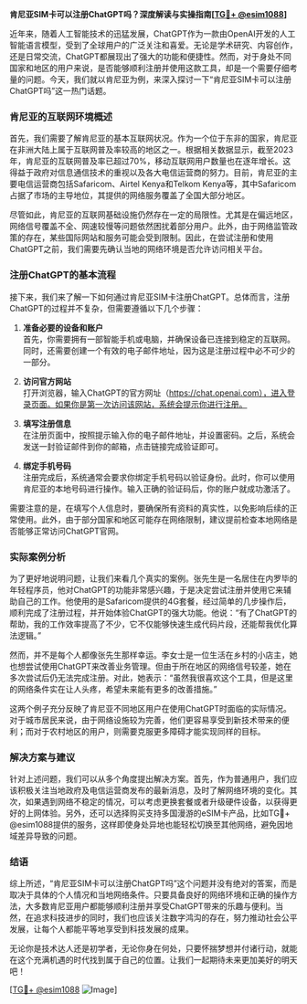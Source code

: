 **肯尼亚SIM卡可以注册ChatGPT吗？深度解读与实操指南[[TG💪+ @esim1088](https://t.me/s/esim1088)]**

近年来，随着人工智能技术的迅猛发展，ChatGPT作为一款由OpenAI开发的人工智能语言模型，受到了全球用户的广泛关注和喜爱。无论是学术研究、内容创作，还是日常交流，ChatGPT都展现出了强大的功能和便捷性。然而，对于身处不同国家和地区的用户来说，是否能够顺利注册并使用这款工具，却是一个需要仔细考量的问题。今天，我们就以肯尼亚为例，来深入探讨一下“肯尼亚SIM卡可以注册ChatGPT吗”这一热门话题。

### 肯尼亚的互联网环境概述

首先，我们需要了解肯尼亚的基本互联网状况。作为一个位于东非的国家，肯尼亚在非洲大陆上属于互联网普及率较高的地区之一。根据相关数据显示，截至2023年，肯尼亚的互联网普及率已超过70%，移动互联网用户数量也在逐年增长。这得益于政府对信息通信技术的重视以及各大电信运营商的努力。目前，肯尼亚的主要电信运营商包括Safaricom、Airtel Kenya和Telkom Kenya等，其中Safaricom占据了市场的主导地位，其提供的网络服务覆盖了全国大部分地区。

尽管如此，肯尼亚的互联网基础设施仍然存在一定的局限性。尤其是在偏远地区，网络信号覆盖不全、网速较慢等问题依然困扰着部分用户。此外，由于网络监管政策的存在，某些国际网站和服务可能会受到限制。因此，在尝试注册和使用ChatGPT之前，我们需要先确认当地的网络环境是否允许访问相关平台。

### 注册ChatGPT的基本流程

接下来，我们来了解一下如何通过肯尼亚SIM卡注册ChatGPT。总体而言，注册ChatGPT的过程并不复杂，但需要遵循以下几个步骤：

1. **准备必要的设备和账户**  
   首先，你需要拥有一部智能手机或电脑，并确保设备已连接到稳定的互联网。同时，还需要创建一个有效的电子邮件地址，因为这是注册过程中必不可少的一部分。

2. **访问官方网站**  
   打开浏览器，输入ChatGPT的官方网址（https://chat.openai.com），进入登录页面。如果你是第一次访问该网站，系统会提示你进行注册。

3. **填写注册信息**  
   在注册页面中，按照提示输入你的电子邮件地址，并设置密码。之后，系统会发送一封验证邮件到你的邮箱，点击链接完成验证即可。

4. **绑定手机号码**  
   注册完成后，系统通常会要求你绑定手机号码以验证身份。此时，你可以使用肯尼亚的本地号码进行操作。输入正确的验证码后，你的账户就成功激活了。

需要注意的是，在填写个人信息时，要确保所有资料的真实性，以免影响后续的正常使用。此外，由于部分国家和地区可能存在网络限制，建议提前检查本地网络是否能够正常访问ChatGPT官网。

### 实际案例分析

为了更好地说明问题，让我们来看几个真实的案例。张先生是一名居住在内罗毕的年轻程序员，他对ChatGPT的功能非常感兴趣，于是决定尝试注册并使用它来辅助自己的工作。他使用的是Safaricom提供的4G套餐，经过简单的几步操作后，顺利完成了注册过程，并开始体验ChatGPT的强大功能。他说：“有了ChatGPT的帮助，我的工作效率提高了不少，它不仅能够快速生成代码片段，还能帮我优化算法逻辑。”

然而，并不是每个人都像张先生那样幸运。李女士是一位生活在乡村的小店主，她也想尝试使用ChatGPT来改善业务管理。但由于所在地区的网络信号较差，她在多次尝试后仍无法完成注册。对此，她表示：“虽然我很喜欢这个工具，但是这里的网络条件实在让人头疼，希望未来能有更多的改善措施。”

这两个例子充分反映了肯尼亚不同地区用户在使用ChatGPT时面临的实际情况。对于城市居民来说，由于网络设施较为完善，他们更容易享受到新技术带来的便利；而对于农村地区的用户，则需要克服更多障碍才能实现同样的目标。

### 解决方案与建议

针对上述问题，我们可以从多个角度提出解决方案。首先，作为普通用户，我们应该积极关注当地政府及电信运营商发布的最新消息，及时了解网络环境的变化。其次，如果遇到网络不稳定的情况，可以考虑更换套餐或者升级硬件设备，以获得更好的上网体验。另外，还可以选择购买支持多国漫游的eSIM卡产品，比如TG💪+ @esim1088提供的服务，这样即使身处异地也能轻松切换至其他网络，避免因地域差异导致的问题。

### 结语

综上所述，“肯尼亚SIM卡可以注册ChatGPT吗”这个问题并没有绝对的答案，而是取决于具体的个人情况和当地网络条件。只要具备良好的网络环境和正确的操作方法，大多数肯尼亚用户都能够顺利注册并享受ChatGPT带来的乐趣与便利。当然，在追求科技进步的同时，我们也应该关注数字鸿沟的存在，努力推动社会公平发展，让每个人都能平等地享受到科技发展的成果。

无论你是技术达人还是初学者，无论你身在何处，只要怀揣梦想并付诸行动，就能在这个充满机遇的时代找到属于自己的位置。让我们一起期待未来更加美好的明天吧！

[[TG💪+ @esim1088](https://t.me/s/esim1088) ![Image](https://i.postimg.cc/4NQfJmqS/Snipaste-2025-05-13-00-14-12.png)]
